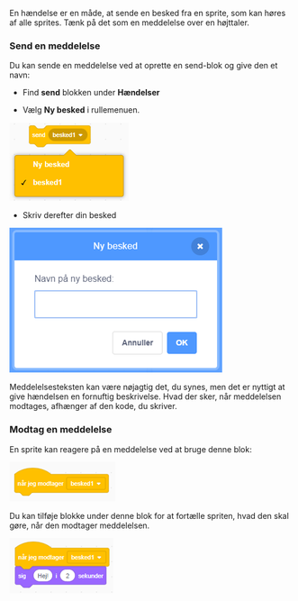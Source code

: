 En hændelse er en måde, at sende en besked fra en sprite, som kan høres af alle sprites. Tænk på det som en meddelelse over en højttaler.

### Send en meddelelse

Du kan sende en meddelelse ved at oprette en send-blok og give den et navn:

+ Find **send** blokken under **Hændelser**

+ Vælg **Ny besked** i rullemenuen.

![send blok rullemenu](images/broadcast-block.png)

+ Skriv derefter din besked

![Opret en meddelelse](images/new-broadcast.png)

Meddelelsesteksten kan være nøjagtig det, du synes, men det er nyttigt at give hændelsen en fornuftig beskrivelse. Hvad der sker, når meddelelsen modtages, afhænger af den kode, du skriver.

### Modtag en meddelelse

En sprite kan reagere på en meddelelse ved at bruge denne blok:

![Modtag en meddelelse](images/receive-a-broadcast.png)

Du kan tilføje blokke under denne blok for at fortælle spriten, hvad den skal gøre, når den modtager meddelelsen.

![Modtag eksempel](images/receive-example.png)